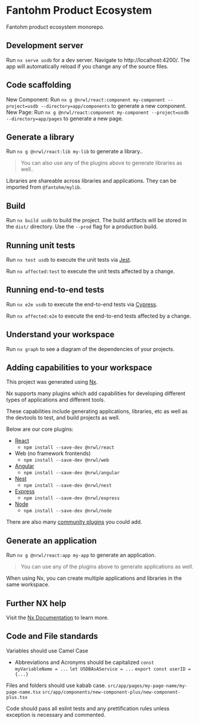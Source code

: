 # Fantohm Product Ecosystem
Fantohm product ecosystem monorepo.

## Development server

Run `nx serve usdb` for a dev server. Navigate to http://localhost:4200/. The app will automatically reload if you change any of the source files.

## Code scaffolding

New Component: Run `nx g @nrwl/react:component my-component --project=usdb --directory=app/components` to generate a new component.
New Page: Run `nx g @nrwl/react:component my-component --project=usdb --directory=app/pages` to generate a new page.

## Generate a library

Run `nx g @nrwl/react:lib my-lib` to generate a library..

> You can also use any of the plugins above to generate libraries as well..

Libraries are shareable across libraries and applications. They can be imported from `@fantohm/mylib`.

## Build

Run `nx build usdb` to build the project. The build artifacts will be stored in the `dist/` directory. Use the `--prod` flag for a production build.

## Running unit tests

Run `nx test usdb` to execute the unit tests via [Jest](https://jestjs.io).

Run `nx affected:test` to execute the unit tests affected by a change.

## Running end-to-end tests

Run `nx e2e usdb` to execute the end-to-end tests via [Cypress](https://www.cypress.io).

Run `nx affected:e2e` to execute the end-to-end tests affected by a change.

## Understand your workspace

Run `nx graph` to see a diagram of the dependencies of your projects.

## Adding capabilities to your workspace

This project was generated using [Nx](https://nx.dev).

Nx supports many plugins which add capabilities for developing different types of applications and different tools.

These capabilities include generating applications, libraries, etc as well as the devtools to test, and build projects as well.

Below are our core plugins:

- [React](https://reactjs.org)
  - `npm install --save-dev @nrwl/react`
- Web (no framework frontends)
  - `npm install --save-dev @nrwl/web`
- [Angular](https://angular.io)
  - `npm install --save-dev @nrwl/angular`
- [Nest](https://nestjs.com)
  - `npm install --save-dev @nrwl/nest`
- [Express](https://expressjs.com)
  - `npm install --save-dev @nrwl/express`
- [Node](https://nodejs.org)
  - `npm install --save-dev @nrwl/node`

There are also many [community plugins](https://nx.dev/community) you could add.

## Generate an application

Run `nx g @nrwl/react:app my-app` to generate an application.

> You can use any of the plugins above to generate applications as well.

When using Nx, you can create multiple applications and libraries in the same workspace.

## Further NX help

Visit the [Nx Documentation](https://nx.dev) to learn more.

## Code and File standards
Variables should use Camel Case
- Abbreviations and Acronyms should be capitalized
`const myVariableName = ...`
`let USDBAsAService = ...`
`export const userID = {...}`

Files and folders should use kabab case.
`src/app/pages/my-page-name/my-page-name.tsx`
`src/app/components/new-component-plus/new-component-plus.tsx`

Code should pass all eslint tests and any prettification rules unless exception is necessary and commented.
